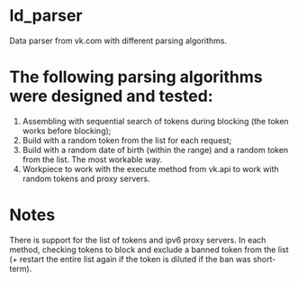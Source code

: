# Id_parser
Data parser from vk.com with different parsing algorithms.

# The following parsing algorithms were designed and tested:
1. Assembling with sequential search of tokens during blocking (the token works before blocking);
2. Build with a random token from the list for each request;
3. Build with a random date of birth (within the range) and a random token from the list. The most workable way.
4. Workpiece to work with the execute method from vk.api to work with random tokens and proxy servers.

# Notes
There is support for the list of tokens and ipv6 proxy servers.
In each method, checking tokens to block and exclude a banned token from the list (+ restart the entire list again if the token is diluted if the ban was short-term).
